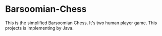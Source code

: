 # Barsoomian-Chess
This is the simplified Barsoomian Chess. It's two human player game. This projects is implementing by Java. 
